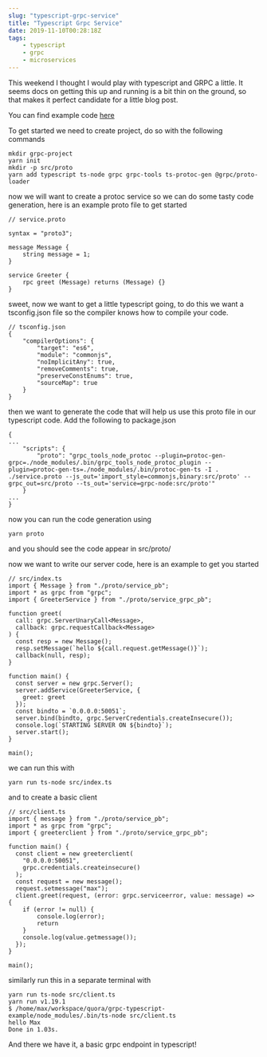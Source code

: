 ```yaml
---
slug: "typescript-grpc-service"
title: "Typescript Grpc Service"
date: 2019-11-10T00:28:18Z
tags: 
    - typescript
    - grpc
    - microservices
---
```


This weekend I thought I would play with typescript and GRPC a little. It seems docs on getting this up and running is a bit thin on the ground, so that makes it perfect candidate for a little blog post.

You can find example code [here](https://github.com/quorauk/grpc-typescript-example)

To get started we need to create project, do so with the following commands

    mkdir grpc-project
    yarn init
    mkdir -p src/proto
    yarn add typescript ts-node grpc grpc-tools ts-protoc-gen @grpc/proto-loader

now we will want to create a protoc service so we can do some tasty code generation, here is an example proto file to get started

    // service.proto

    syntax = "proto3";

    message Message {
        string message = 1;
    }

    service Greeter {
        rpc greet (Message) returns (Message) {}
    }

sweet, now we want to get a little typescript going, to do this we want a tsconfig.json file so the compiler knows how to compile your code.

    // tsconfig.json
    {
        "compilerOptions": {
            "target": "es6",
            "module": "commonjs",
            "noImplicitAny": true,
            "removeComments": true,
            "preserveConstEnums": true,
            "sourceMap": true
        }
    }

then we want to generate the code that will help us use this proto file in our typescript code. Add the following to package.json

    {
    ...
        "scripts": {
            "proto": "grpc_tools_node_protoc --plugin=protoc-gen-grpc=./node_modules/.bin/grpc_tools_node_protoc_plugin --plugin=protoc-gen-ts=./node_modules/.bin/protoc-gen-ts -I . ./service.proto --js_out='import_style=commonjs,binary:src/proto' --grpc_out=src/proto --ts_out='service=grpc-node:src/proto'"
        }
    ...
    }

now you can run the code generation using

    yarn proto

and you should see the code appear in src/proto/

now we want to write our server code, here is an example to get you started

    // src/index.ts
    import { Message } from "./proto/service_pb";
    import * as grpc from "grpc";
    import { GreeterService } from "./proto/service_grpc_pb";

    function greet(
      call: grpc.ServerUnaryCall<Message>,
      callback: grpc.requestCallback<Message>
    ) {
      const resp = new Message();
      resp.setMessage(`hello ${call.request.getMessage()}`);
      callback(null, resp);
    }

    function main() {
      const server = new grpc.Server();
      server.addService(GreeterService, {
        greet: greet
      });
      const bindto = `0.0.0.0:50051`;
      server.bind(bindto, grpc.ServerCredentials.createInsecure());
      console.log(`STARTING SERVER ON ${bindto}`);
      server.start();
    }

    main();

we can run this with

    yarn run ts-node src/index.ts

and to create a basic client

    // src/client.ts
    import { message } from "./proto/service_pb";
    import * as grpc from "grpc";
    import { greeterclient } from "./proto/service_grpc_pb";

    function main() {
      const client = new greeterclient(
        "0.0.0.0:50051",
        grpc.credentials.createinsecure()
      );
      const request = new message();
      request.setmessage("max");
      client.greet(request, (error: grpc.serviceerror, value: message) => {
        if (error != null) {
            console.log(error);
            return
        }
        console.log(value.getmessage());
      });
    }

    main();


similarly run this in a separate terminal with 

    yarn run ts-node src/client.ts
    yarn run v1.19.1
    $ /home/max/workspace/quora/grpc-typescript-example/node_modules/.bin/ts-node src/client.ts
    hello Max
    Done in 1.03s.

And there we have it, a basic grpc endpoint in typescript!